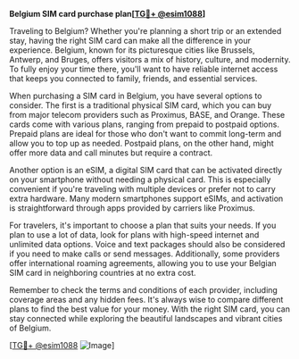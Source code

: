 **Belgium SIM card purchase plan[[TG💪+ @esim1088](https://t.me/s/esim1088)]**

Traveling to Belgium? Whether you're planning a short trip or an extended stay, having the right SIM card can make all the difference in your experience. Belgium, known for its picturesque cities like Brussels, Antwerp, and Bruges, offers visitors a mix of history, culture, and modernity. To fully enjoy your time there, you'll want to have reliable internet access that keeps you connected to family, friends, and essential services.

When purchasing a SIM card in Belgium, you have several options to consider. The first is a traditional physical SIM card, which you can buy from major telecom providers such as Proximus, BASE, and Orange. These cards come with various plans, ranging from prepaid to postpaid options. Prepaid plans are ideal for those who don't want to commit long-term and allow you to top up as needed. Postpaid plans, on the other hand, might offer more data and call minutes but require a contract.

Another option is an eSIM, a digital SIM card that can be activated directly on your smartphone without needing a physical card. This is especially convenient if you're traveling with multiple devices or prefer not to carry extra hardware. Many modern smartphones support eSIMs, and activation is straightforward through apps provided by carriers like Proximus.

For travelers, it's important to choose a plan that suits your needs. If you plan to use a lot of data, look for plans with high-speed internet and unlimited data options. Voice and text packages should also be considered if you need to make calls or send messages. Additionally, some providers offer international roaming agreements, allowing you to use your Belgian SIM card in neighboring countries at no extra cost.

Remember to check the terms and conditions of each provider, including coverage areas and any hidden fees. It's always wise to compare different plans to find the best value for your money. With the right SIM card, you can stay connected while exploring the beautiful landscapes and vibrant cities of Belgium.

[[TG💪+ @esim1088](https://t.me/s/esim1088) ![Image](https://i.postimg.cc/Y0z9fWf4/image.png)]